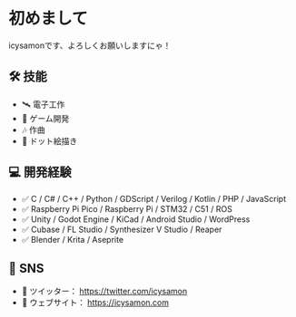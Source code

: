 # 初めまして
icysamonです、よろしくお願いしますにゃ！

## 🛠️ 技能
- 🛰️ 電子工作
- 🦕 ゲーム開発
- 🎶 作曲
- 🎨 ドット絵描き

## 💻 開発経験
- ✅ C / C# / C++ / Python / GDScript / Verilog / Kotlin / PHP / JavaScript
- ✅ Raspberry Pi Pico / Raspberry Pi / STM32 / C51 / ROS
- ✅ Unity / Godot Engine / KiCad / Android Studio / WordPress
- ✅ Cubase / FL Studio / Synthesizer V Studio / Reaper
- ✅ Blender / Krita / Aseprite

## 🌿 SNS
- 🍰 ツイッター： https://twitter.com/icysamon
- 📖 ウェブサイト： https://icysamon.com
